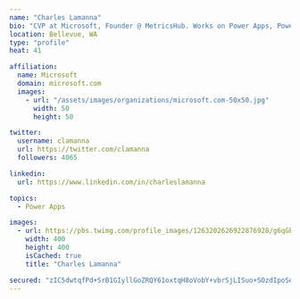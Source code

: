 ```yaml
---
name: "Charles Lamanna"
bio: "CVP at Microsoft, Founder @ MetricsHub. Works on Power Apps, Power Automate, Power Virtual Agent, Common Data Service and Dynamics 365."
location: Bellevue, WA
type: "profile"
heat: 41

affiliation:
  name: Microsoft
  domain: microsoft.com
  images:
    - url: "/assets/images/organizations/microsoft.com-50x50.jpg"
      width: 50
      height: 50

twitter:
  username: clamanna
  url: https://twitter.com/clamanna
  followers: 4065

linkedin:
  url: https://www.linkedin.com/in/charleslamanna

topics:
  - Power Apps

images:
  - url: https://pbs.twimg.com/profile_images/1263202626922876928/g6qGbHZ-_400x400.jpg
    width: 400
    height: 400
    isCached: true
    title: "Charles Lamanna"

secured: "zIC5dwtqfPd+SrB1GIyllGoZRQY61oxtqH8oVobY+vbrSjLISuo+SOzdIpoSelAkvRJrRG3sdeyrmqaZGu5BBCz98sdlZscS5qxbm5kVGENICQHy0fIKUOAlkEYcqkIapXq6LA2fzxPFYEUA3ltur0DXdDG8InPcges3pRjNQIw64oN9ORwatbJ5XMLjckn4oWdJ8t7gUYVKohsCaZ9u2uAHiLq6Bn1WuOkOMLHktLAz5+LUyMqeZkMeYj+WB4r8H7BxAQ/wbxTqXScn5Xpx0Xsx93n5JkWoEF8HKuK9QfxfNlAdGCyhGazKri8mt5LbkkshuIabNex39qgS17g+OP+ULoReSMsSHRA/LlyoQp/4bPIGrBFyD8PkQKgQ+Qq2JbvqafzwEtC48QasrSEcnC24cx6zIP9A9+/cL5bZq48=;z2pfkYwSE1Iru9F+hb8IcQ=="
---
```


